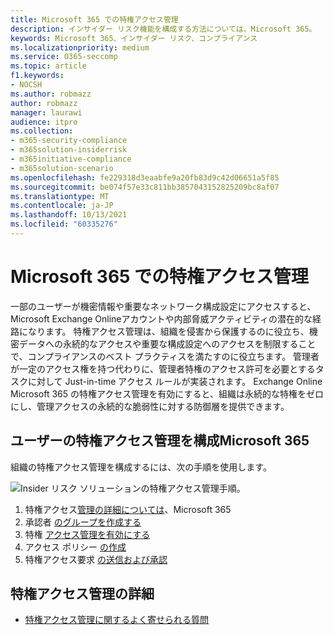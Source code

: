 ```yaml
---
title: Microsoft 365 での特権アクセス管理
description: インサイダー リスク機能を構成する方法については、Microsoft 365。
keywords: Microsoft 365、インサイダー リスク、コンプライアンス
ms.localizationpriority: medium
ms.service: O365-seccomp
ms.topic: article
f1.keywords:
- NOCSH
ms.author: robmazz
author: robmazz
manager: laurawi
audience: itpro
ms.collection:
- m365-security-compliance
- m365solution-insiderrisk
- m365initiative-compliance
- m365solution-scenario
ms.openlocfilehash: fe229318d3eaabfe9a20fb83d9c42d06651a5f85
ms.sourcegitcommit: be074f57e33c811bb3857043152825209bc8af07
ms.translationtype: MT
ms.contentlocale: ja-JP
ms.lasthandoff: 10/13/2021
ms.locfileid: "60335276"
---
```

# <a name="privileged-access-management-in-microsoft-365"></a>Microsoft 365 での特権アクセス管理

一部のユーザーが機密情報や重要なネットワーク構成設定にアクセスすると、Microsoft Exchange Onlineアカウントや内部脅威アクティビティの潜在的な経路になります。 特権アクセス管理は、組織を侵害から保護するのに役立ち、機密データへの永続的なアクセスや重要な構成設定へのアクセスを制限することで、コンプライアンスのベスト プラクティスを満たすのに役立ちます。 管理者が一定のアクセス権を持つ代わりに、管理者特権のアクセス許可を必要とするタスクに対して Just-in-time アクセス ルールが実装されます。 Exchange Online Microsoft 365 の特権アクセス管理を有効にすると、組織は永続的な特権をゼロにし、管理アクセスの永続的な脆弱性に対する防御層を提供できます。

## <a name="configure-privileged-access-management-for-microsoft-365"></a>ユーザーの特権アクセス管理を構成Microsoft 365

組織の特権アクセス管理を構成するには、次の手順を使用します。

![Insider リスク ソリューションの特権アクセス管理手順。](../media/ir-solution-pam-steps.png)

1. 特権アクセス[管理の詳細については](privileged-access-management-overview.md)、Microsoft 365
2. 承認者 [のグループを作成する](privileged-access-management-configuration.md#step-1-create-an-approvers-group)
3. 特権 [アクセス管理を有効にする](privileged-access-management-configuration.md#step-2-enable-privileged-access)
4. アクセス ポリシー [の作成](privileged-access-management-configuration.md#step-3-create-an-access-policy)
5. 特権アクセス要求 [の送信および承認](privileged-access-management-configuration.md#step-4-submitapprove-privileged-access-requests)

## <a name="more-information-about-privileged-access-management"></a>特権アクセス管理の詳細

- [特権アクセス管理に関するよく寄せられる質問](privileged-access-management-overview.md#frequently-asked-questions)
